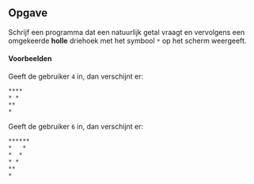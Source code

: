 ## Opgave
Schrijf een programma dat een natuurlijk getal vraagt en vervolgens een omgekeerde **holle** driehoek met het symbool `*` op het scherm weergeeft.

#### Voorbeelden
Geeft de gebruiker `4` in, dan verschijnt er:
```
****
* *
**
*
```

Geeft de gebruiker `6` in, dan verschijnt er:
```
******
*   *
*  *
* *
**
*
```